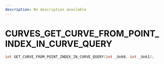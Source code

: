 ```yaml
---
description: No description available 
---
```


# CURVES\_GET_CURVE_FROM_POINT_INDEX_IN_CURVE_QUERY

```cpp
int GET_CURVE_FROM_POINT_INDEX_IN_CURVE_QUERY(int _Unk0, int _Unk1);
```